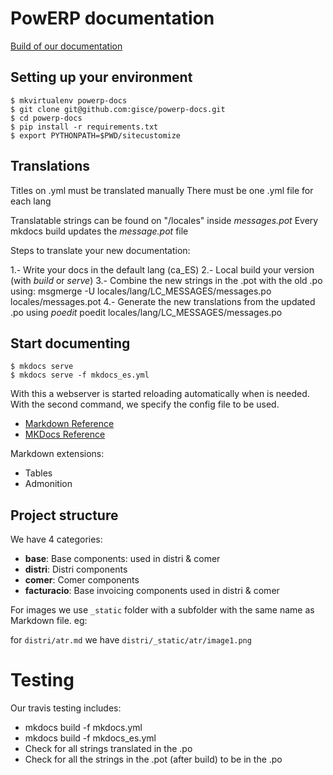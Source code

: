 # PowERP documentation

[Build of our documentation](http://builds.gisce.net/powerp-docs/powerp/)

## Setting up your environment

```shell
$ mkvirtualenv powerp-docs
$ git clone git@github.com:gisce/powerp-docs.git
$ cd powerp-docs
$ pip install -r requirements.txt
$ export PYTHONPATH=$PWD/sitecustomize
```

## Translations

Titles on .yml must be translated manually
There must be one .yml file for each lang

Translatable strings can be found on "/locales" inside _messages.pot_
Every mkdocs build updates the _message.pot_ file

Steps to translate your new documentation:

1.- Write your docs in the default lang (ca_ES)
2.- Local build your version (with _build_ or _serve_)
3.- Combine the new strings in the .pot with the old .po using:
    msgmerge -U locales/lang/LC_MESSAGES/messages.po locales/messages.pot
4.- Generate the new translations from the updated .po using *poedit*
    poedit locales/lang/LC_MESSAGES/messages.po

## Start documenting

```shell
$ mkdocs serve
$ mkdocs serve -f mkdocs_es.yml
```

With this a webserver is started reloading automatically when is needed.
With the second command, we specify the config file to be used.

- [Markdown Reference](https://pythonhosted.org/Markdown/index.html)
- [MKDocs Reference](http://www.mkdocs.org/)

Markdown extensions:

* Tables
* Admonition

## Project structure

We have 4 categories:

- **base**: Base components: used in distri & comer
- **distri**: Distri components
- **comer**: Comer components
- **facturacio**: Base invoicing components used in distri & comer

For images we use `_static` folder with a subfolder with the same name as Markdown file. eg:

for `distri/atr.md` we have `distri/_static/atr/image1.png`

# Testing

Our travis testing includes:

- mkdocs build -f mkdocs.yml
- mkdocs build -f mkdocs_es.yml
- Check for all strings translated in the .po
- Check for all the strings in the .pot (after build) to be in the .po

